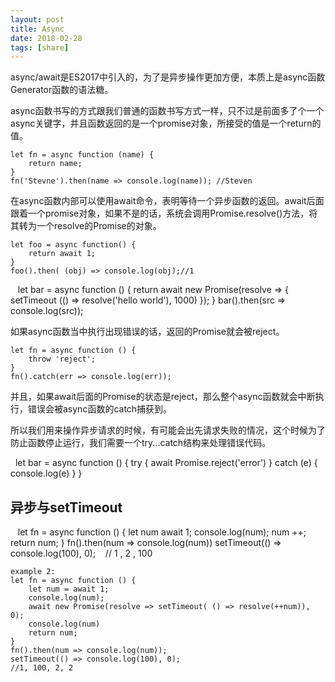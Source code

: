 ```yaml
---
layout: post
title: Async
date: 2018-02-28
tags: [share]
---
```


async/await是ES2017中引入的，为了是异步操作更加方便，本质上是async函数Generator函数的语法糖。

async函数书写的方式跟我们普通的函数书写方式一样，只不过是前面多了个一个async关键字，并且函数返回的是一个promise对象，所接受的值是一个return的值。

	let fn = async function (name) {
	    return name;
	}
	fn('Stevne').then(name => console.log(name)); //Steven

在async函数内部可以使用await命令，表明等待一个异步函数的返回。await后面跟着一个promise对象，如果不是的话，系统会调用Promise.resolve()方法，将其转为一个resolve的Promise的对象。

    let foo = async function() {
	    return await 1;
	}
	foo().then( (obj) => console.log(obj);//1
    let bar = async function () {
	    return await new Promise(resolve => {
		    setTimeout (() => resolve('hello world'), 1000)
		});
	}
	bar().then(src => console.log(src));

如果async函数当中执行出现错误的话，返回的Promise就会被reject。

	let fn = async function () {
	    throw 'reject';
	}
	fn().catch(err => console.log(err));

并且，如果await后面的Promise的状态是reject，那么整个async函数就会中断执行，错误会被async函数的catch捕获到。

所以我们用来操作异步请求的时候，有可能会出先请求失败的情况，这个时候为了防止函数停止运行，我们需要一个try...catch结构来处理错误代码。

    let bar = async function () {
	    try {
		    await Promise.reject('error')
		} catch (e) {
		    console.log(e)
		}
	}

## 异步与setTimeout

    let fn = async function () {
	    let num await 1;
		console.log(num);
		num ++;
		return num;
	}
	fn().then(num => console.log(num))
	setTimeout(() => console.log(100), 0);
    // 1 , 2 , 100
	
    example 2:
	let fn = async function () {
	    let num = await 1;
		console.log(num);
		await new Promise(resolve => setTimeout( () => resolve(++num)), 0);
		console.log(num)
		return num;
	}
	fn().then(num => console.log(num));
	setTimeout(() => console.log(100), 0);
    //1, 100, 2, 2
	
	
	
